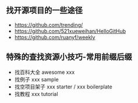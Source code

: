 ## 找开源项目的一些途径
* https://github.com/trending/
* https://github.com/521xueweihan/HelloGitHub
* https://github.com/ruanyf/weekly

## 特殊的查找资源小技巧-常用前缀后缀 
* 找百科大全 awesome xxx
* 找例子 xxx sample
* 找空项目架子 xxx starter / xxx boilerplate 
* 找教程  xxx tutorial

